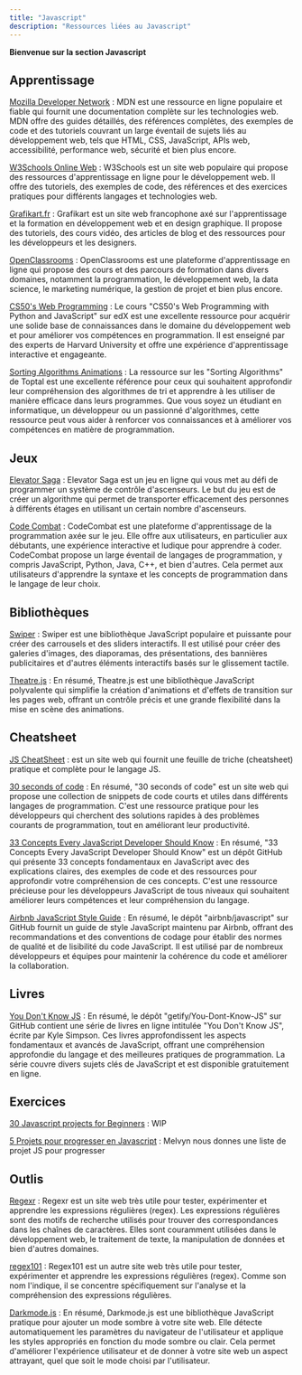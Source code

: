```yaml
---
title: "Javascript"
description: "Ressources liées au Javascript"
---
```


**Bienvenue sur la section Javascript**


## Apprentissage

[Mozilla Developer Network](https://developer.mozilla.org/fr/) : MDN est une ressource en ligne populaire et fiable qui fournit une documentation complète sur les technologies web. MDN offre des guides détaillés, des références complètes, des exemples de code et des tutoriels couvrant un large éventail de sujets liés au développement web, tels que HTML, CSS, JavaScript, APIs web, accessibilité, performance web, sécurité et bien plus encore.

[W3Schools Online Web](https://www.w3schools.com/default.asp) : W3Schools est un site web populaire qui propose des ressources d'apprentissage en ligne pour le développement web. Il offre des tutoriels, des exemples de code, des références et des exercices pratiques pour différents langages et technologies web.

[Grafikart.fr](https://grafikart.fr/) : Grafikart est un site web francophone axé sur l'apprentissage et la formation en développement web et en design graphique. Il propose des tutoriels, des cours vidéo, des articles de blog et des ressources pour les développeurs et les designers.

[OpenClassrooms](https://openclassrooms.com/fr/) : OpenClassrooms est une plateforme d'apprentissage en ligne qui propose des cours et des parcours de formation dans divers domaines, notamment la programmation, le développement web, la data science, le marketing numérique, la gestion de projet et bien plus encore.

[CS50's Web Programming](https://courses.edx.org/courses/course-v1:HarvardX+CS50W+Web/8a184b522ff64485b6701b8a05d1160e/) : Le cours "CS50's Web Programming with Python and JavaScript" sur edX est une excellente ressource pour acquérir une solide base de connaissances dans le domaine du développement web et pour améliorer vos compétences en programmation. Il est enseigné par des experts de Harvard University et offre une expérience d'apprentissage interactive et engageante.

[Sorting Algorithms Animations](https://www.toptal.com/developers/sorting-algorithms) : La ressource sur les "Sorting Algorithms" de Toptal est une excellente référence pour ceux qui souhaitent approfondir leur compréhension des algorithmes de tri et apprendre à les utiliser de manière efficace dans leurs programmes. Que vous soyez un étudiant en informatique, un développeur ou un passionné d'algorithmes, cette ressource peut vous aider à renforcer vos connaissances et à améliorer vos compétences en matière de programmation.

## Jeux

[Elevator Saga](http://play.elevatorsaga.com/) :  Elevator Saga est un jeu en ligne qui vous met au défi de programmer un système de contrôle d'ascenseurs. Le but du jeu est de créer un algorithme qui permet de transporter efficacement des personnes à différents étages en utilisant un certain nombre d'ascenseurs.

[Code Combat](https://codecombat.com/) : CodeCombat est une plateforme d'apprentissage de la programmation axée sur le jeu. Elle offre aux utilisateurs, en particulier aux débutants, une expérience interactive et ludique pour apprendre à coder. CodeCombat propose un large éventail de langages de programmation, y compris JavaScript, Python, Java, C++, et bien d'autres. Cela permet aux utilisateurs d'apprendre la syntaxe et les concepts de programmation dans le langage de leur choix.

## Bibliothèques

[Swiper](https://swiperjs.com/) : Swiper est une bibliothèque JavaScript populaire et puissante pour créer des carrousels et des sliders interactifs. Il est utilisé pour créer des galeries d'images, des diaporamas, des présentations, des bannières publicitaires et d'autres éléments interactifs basés sur le glissement tactile.

[Theatre.js](https://www.theatrejs.com/) : En résumé, Theatre.js est une bibliothèque JavaScript polyvalente qui simplifie la création d'animations et d'effets de transition sur les pages web, offrant un contrôle précis et une grande flexibilité dans la mise en scène des animations.

## Cheatsheet

[JS CheatSheet](https://htmlcheatsheet.com/js/) : est un site web qui fournit une feuille de triche (cheatsheet) pratique et complète pour le langage JS.

[30 seconds of code](https://www.30secondsofcode.org/) : En résumé, "30 seconds of code" est un site web qui propose une collection de snippets de code courts et utiles dans différents langages de programmation. C'est une ressource pratique pour les développeurs qui cherchent des solutions rapides à des problèmes courants de programmation, tout en améliorant leur productivité.

[33 Concepts Every JavaScript Developer Should Know](https://github.com/robinmetral/33-concepts-js) : En résumé, "33 Concepts Every JavaScript Developer Should Know" est un dépôt GitHub qui présente 33 concepts fondamentaux en JavaScript avec des explications claires, des exemples de code et des ressources pour approfondir votre compréhension de ces concepts. C'est une ressource précieuse pour les développeurs JavaScript de tous niveaux qui souhaitent améliorer leurs compétences et leur compréhension du langage.

[Airbnb JavaScript Style Guide](https://github.com/airbnb/javascript) : En résumé, le dépôt "airbnb/javascript" sur GitHub fournit un guide de style JavaScript maintenu par Airbnb, offrant des recommandations et des conventions de codage pour établir des normes de qualité et de lisibilité du code JavaScript. Il est utilisé par de nombreux développeurs et équipes pour maintenir la cohérence du code et améliorer la collaboration.

## Livres

[You Don't Know JS](https://github.com/getify/You-Dont-Know-JS) : En résumé, le dépôt "getify/You-Dont-Know-JS" sur GitHub contient une série de livres en ligne intitulée "You Don't Know JS", écrite par Kyle Simpson. Ces livres approfondissent les aspects fondamentaux et avancés de JavaScript, offrant une compréhension approfondie du langage et des meilleures pratiques de programmation. La série couvre divers sujets clés de JavaScript et est disponible gratuitement en ligne.

## Exercices

[30 Javascript projects for Beginners](https://github.com/selemondev/30-Javascript-Projects-For-Beginners) : WIP

[5 Projets pour progresser en Javascript](https://twitter.com/melvynxdev/status/1571167130141462533) : Melvyn nous donnes une liste de projet JS pour progresser

## Outlis

[Regexr](https://regexr.com/) : Regexr est un site web très utile pour tester, expérimenter et apprendre les expressions régulières (regex). Les expressions régulières sont des motifs de recherche utilisés pour trouver des correspondances dans les chaînes de caractères. Elles sont couramment utilisées dans le développement web, le traitement de texte, la manipulation de données et bien d'autres domaines.

[regex101](https://regex101.com/) : Regex101 est un autre site web très utile pour tester, expérimenter et apprendre les expressions régulières (regex). Comme son nom l'indique, il se concentre spécifiquement sur l'analyse et la compréhension des expressions régulières.

[Darkmode.js](https://darkmodejs.learn.uno/) : En résumé, Darkmode.js est une bibliothèque JavaScript pratique pour ajouter un mode sombre à votre site web. Elle détecte automatiquement les paramètres du navigateur de l'utilisateur et applique les styles appropriés en fonction du mode sombre ou clair. Cela permet d'améliorer l'expérience utilisateur et de donner à votre site web un aspect attrayant, quel que soit le mode choisi par l'utilisateur.



